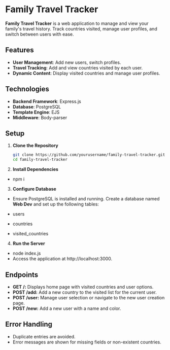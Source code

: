 # Family Travel Tracker

**Family Travel Tracker** is a web application to manage and view your family's travel history. Track countries visited, manage user profiles, and switch between users with ease.

## Features

- **User Management**: Add new users, switch profiles.
- **Travel Tracking**: Add and view countries visited by each user.
- **Dynamic Content**: Display visited countries and manage user profiles.

## Technologies

- **Backend Framework**: Express.js
- **Database**: PostgreSQL
- **Template Engine**: EJS
- **Middleware**: Body-parser

## Setup

1. **Clone the Repository**

   ```bash
   git clone https://github.com/yourusername/family-travel-tracker.git
   cd family-travel-tracker

2. **Install Dependencies**
- npm i

3. **Configure Database**
- Ensure PostgreSQL is installed and running. Create a database named **Web Dev** and set up the following tables:

- users
- countries
- visited_countries

4. **Run the Server**
- node index.js
- Access the application at http://localhost:3000.

## Endpoints
- **GET /:** Displays home page with visited countries and user options.
- **POST /add:** Add a new country to the visited list for the current user.
- **POST /user:** Manage user selection or navigate to the new user creation page.
- **POST /new:** Add a new user with a name and color.

## Error Handling
- Duplicate entries are avoided.
- Error messages are shown for missing fields or non-existent countries.
